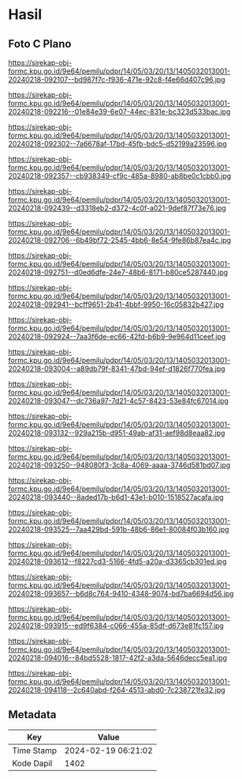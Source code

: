 # Hasil

## Foto C Plano

https://sirekap-obj-formc.kpu.go.id/9e64/pemilu/pdpr/14/05/03/20/13/1405032013001-20240218-092107--bd987f7c-f936-471e-92c8-f4e66d407c96.jpg

https://sirekap-obj-formc.kpu.go.id/9e64/pemilu/pdpr/14/05/03/20/13/1405032013001-20240218-092216--01e84e39-6e07-44ec-831e-bc323d533bac.jpg

https://sirekap-obj-formc.kpu.go.id/9e64/pemilu/pdpr/14/05/03/20/13/1405032013001-20240218-092302--7a6678af-17bd-45fb-bdc5-d52199a23596.jpg

https://sirekap-obj-formc.kpu.go.id/9e64/pemilu/pdpr/14/05/03/20/13/1405032013001-20240218-092357--cb938349-cf9c-485a-8980-ab8be0c1cbb0.jpg

https://sirekap-obj-formc.kpu.go.id/9e64/pemilu/pdpr/14/05/03/20/13/1405032013001-20240218-092439--d3318eb2-d372-4c0f-a021-9def87f73e76.jpg

https://sirekap-obj-formc.kpu.go.id/9e64/pemilu/pdpr/14/05/03/20/13/1405032013001-20240218-092706--6b49bf72-2545-4bb6-8e54-9fe86b87ea4c.jpg

https://sirekap-obj-formc.kpu.go.id/9e64/pemilu/pdpr/14/05/03/20/13/1405032013001-20240218-092751--d0ed6dfe-24e7-48b6-8171-b80ce5287440.jpg

https://sirekap-obj-formc.kpu.go.id/9e64/pemilu/pdpr/14/05/03/20/13/1405032013001-20240218-092941--bcff9651-2b41-4bbf-9950-16c05832b427.jpg

https://sirekap-obj-formc.kpu.go.id/9e64/pemilu/pdpr/14/05/03/20/13/1405032013001-20240218-092924--7aa3f6de-ec66-42fd-b6b9-9e964d11ceef.jpg

https://sirekap-obj-formc.kpu.go.id/9e64/pemilu/pdpr/14/05/03/20/13/1405032013001-20240218-093004--a89db79f-8341-47bd-94ef-d1826f770fea.jpg

https://sirekap-obj-formc.kpu.go.id/9e64/pemilu/pdpr/14/05/03/20/13/1405032013001-20240218-093047--dc736a97-7d21-4c57-8423-53e84fc67014.jpg

https://sirekap-obj-formc.kpu.go.id/9e64/pemilu/pdpr/14/05/03/20/13/1405032013001-20240218-093132--929a215b-d951-49ab-af31-aef98d8eaa82.jpg

https://sirekap-obj-formc.kpu.go.id/9e64/pemilu/pdpr/14/05/03/20/13/1405032013001-20240218-093250--948080f3-3c8a-4069-aaaa-3746d581bd07.jpg

https://sirekap-obj-formc.kpu.go.id/9e64/pemilu/pdpr/14/05/03/20/13/1405032013001-20240218-093440--8aded17b-b6d1-43e1-b010-1518527acafa.jpg

https://sirekap-obj-formc.kpu.go.id/9e64/pemilu/pdpr/14/05/03/20/13/1405032013001-20240218-093525--7aa429bd-591b-48b6-86e1-80084f03b160.jpg

https://sirekap-obj-formc.kpu.go.id/9e64/pemilu/pdpr/14/05/03/20/13/1405032013001-20240218-093612--f8227cd3-5166-4fd5-a20a-d3365cb301ed.jpg

https://sirekap-obj-formc.kpu.go.id/9e64/pemilu/pdpr/14/05/03/20/13/1405032013001-20240218-093657--b6d8c764-9410-4348-9074-bd7ba6694d56.jpg

https://sirekap-obj-formc.kpu.go.id/9e64/pemilu/pdpr/14/05/03/20/13/1405032013001-20240218-093915--ed9f6384-c066-455a-85df-d673e81fc157.jpg

https://sirekap-obj-formc.kpu.go.id/9e64/pemilu/pdpr/14/05/03/20/13/1405032013001-20240218-094016--84bd5528-1817-42f2-a3da-5646decc5ea1.jpg

https://sirekap-obj-formc.kpu.go.id/9e64/pemilu/pdpr/14/05/03/20/13/1405032013001-20240218-094118--2c640abd-f264-4513-abd0-7c238721fe32.jpg


## Metadata

| Key        | Value               |
| ---------- | ------------------- |
| Time Stamp | 2024-02-19 06:21:02 |
| Kode Dapil | 1402                |



